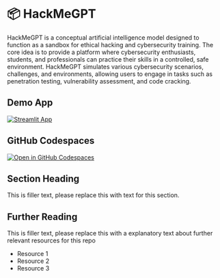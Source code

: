 # 📦 HackMeGPT 

HackMeGPT is a conceptual artificial intelligence model designed to function as a sandbox for ethical hacking and cybersecurity training. The core idea is to provide a platform where cybersecurity enthusiasts, students, and professionals can practice their skills in a controlled, safe environment. HackMeGPT simulates various cybersecurity scenarios, challenges, and environments, allowing users to engage in tasks such as penetration testing, vulnerability assessment, and code cracking.

## Demo App

[![Streamlit App](https://static.streamlit.io/badges/streamlit_badge_black_white.svg)](https://app-starter-kit.streamlit.app/)

## GitHub Codespaces

[![Open in GitHub Codespaces](https://github.com/codespaces/badge.svg)](https://codespaces.new/streamlit/app-starter-kit?quickstart=1)

## Section Heading

This is filler text, please replace this with text for this section.

## Further Reading

This is filler text, please replace this with a explanatory text about further relevant resources for this repo
- Resource 1
- Resource 2
- Resource 3
